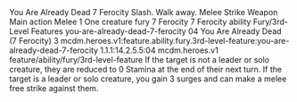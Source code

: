 <ability>
  <name>You Are Already Dead</name>
  <cost>7 Ferocity</cost>
  <flavor>Slash. Walk away.</flavor>
  <keywords>
    <keyword>Melee</keyword>
    <keyword>Strike</keyword>
    <keyword>Weapon</keyword>
  </keywords>
  <type>Main action</type>
  <distance>Melee 1</distance>
  <target>One creature</target>
  <metadata>
    <class>fury</class>
    <cost>7 Ferocity</cost>
    <cost_amount>7</cost_amount>
    <cost_resource>Ferocity</cost_resource>
    <feature_type>ability</feature_type>
    <file_dpath>Fury/3rd-Level Features</file_dpath>
    <item_id>you-are-already-dead-7-ferocity</item_id>
    <item_index>04</item_index>
    <item_name>You Are Already Dead (7 Ferocity)</item_name>
    <level>3</level>
    <scc>mcdm.heroes.v1:feature.ability.fury.3rd-level-feature:you-are-already-dead-7-ferocity</scc>
    <scdc>1.1.1:14.2.5.5:04</scdc>
    <source>mcdm.heroes.v1</source>
    <type>feature/ability/fury/3rd-level-feature</type>
  </metadata>
  <effects>
    <effect type="mundane">If the target is not a leader or solo creature, they are reduced to 0 Stamina at the end of their next turn. If the target is a leader or solo creature, you gain 3 surges and can make a melee free strike against them.</effect>
  </effects>
</ability>
